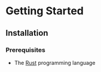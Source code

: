 # Getting Started

## Installation

### Prerequisites
- The [Rust](https://www.rust-lang.org) programming language
